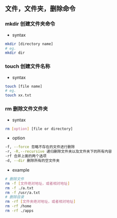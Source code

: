 ## 文件，文件夹，删除命令
### mkdir 创建文件夹命令
- syntax
```bash
mkdir [directory name]
# eg.
mkdir dir
```
### touch 创建文件名称
- syntax
```bash
touch [file name]
# eg.
touch xx.txt
```
### rm 删除文件文件夹
- syntax
```bash
rm [option] [file or directory]
```
- option
```bash
-f, --force 忽略不存在的文件进行删除
-r, -R,--recursive 递归删除文件夹以及文件夹下的所有内容
-rf 合并上面的两个选项
-d, --dir 删除所有的空文件夹 
```
- example
```bash
# 删除文件
rm -f [文件绝对地址，或者相对地址]
rm -f ./a.txt
rm -f /usr/a.txt
# 删除目录
rm -rf [文件夹绝对地址，或者相对地址]
rm -rf /home
rm -rf ./apps
```
